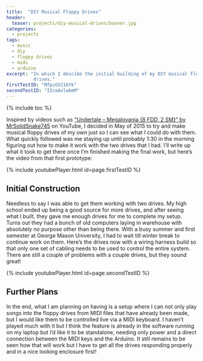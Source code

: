 ```yaml
---
title:  "DIY Musical Floppy Drives"
header:
  teaser: projects/diy-musical-drives/banner.jpg
categories:
  - projects
tags:
  - music
  - diy
  - floppy drives
  - midi
  - arduino
excerpt: "In which I descibe the initial building of my DIY musical floppy
          drives."
firstTestID: "MfpcGV216Yk"
secondTestID: "I2ceAvlwbmM"
---
```


{% include toc %}

Inspired by videos such as [“Undertale – Megalovania {8 FDD, 2 SM}” by MrSolidSnake745](https://youtu.be/cL7oFfCX-E0)
on YouTube, I decided in May of 2015 to try and make musical floppy drives of my
own just so I can see what I could do with them. What quickly followed was me
staying up until probably 1:30 in the morning figuring out how to make it work
with the two drives that I had. I’ll write up what it took to get there once I’m
finished making the final work, but here’s the video from that first prototype:

{% include youtubePlayer.html id=page.firstTestID %}

## Initial Construction

Needless to say I was able to get them working with two drives. My high school
ended up being a good source for more drives, and after seeing what I built,
they gave me enough drives for me to complete my setup. Turns out they had a
bunch of old computers laying in warehouse with absolutely no purpose other than
being there. With a busy summer and first semester at George Mason University, I
had to wait till winter break to continue work on them. Here’s the drives now
with a wiring harness build so that only one set of cabling needs to be used to
control the entire system. There are still a couple of problems with a couple
drives, but they sound great!

{% include youtubePlayer.html id=page.secondTestID %}

## Further Plans

In the end, what I am planning on having is a setup where I can not only play
songs into the floppy drives from MIDI files that have already been made, but I
would like them to be controlled live via a MIDI keyboard. I haven’t played much
with it but I think the feature is already in the software running on my laptop
but I’d like it to be standalone, needing only power and a direct connection
between the MIDI keys and the Arduino. It still remains to be seen how that will
work but I have to get all the drives responding properly and in a nice looking
enclosure first!
